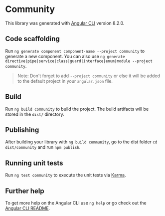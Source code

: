 # Community

This library was generated with [Angular CLI](https://github.com/angular/angular-cli) version 8.2.0.

## Code scaffolding

Run `ng generate component component-name --project community` to generate a new component. You can also use `ng generate directive|pipe|service|class|guard|interface|enum|module --project community`.
> Note: Don't forget to add `--project community` or else it will be added to the default project in your `angular.json` file. 

## Build

Run `ng build community` to build the project. The build artifacts will be stored in the `dist/` directory.

## Publishing

After building your library with `ng build community`, go to the dist folder `cd dist/community` and run `npm publish`.

## Running unit tests

Run `ng test community` to execute the unit tests via [Karma](https://karma-runner.github.io).

## Further help

To get more help on the Angular CLI use `ng help` or go check out the [Angular CLI README](https://github.com/angular/angular-cli/blob/master/README.md).
